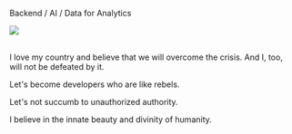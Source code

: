 Backend / AI / Data for Analytics


<a href="mailto:dharana7723@gmail.com"><img src="https://img.shields.io/badge/Gmail-d14836?style=flat-square&logo=Gmail&logoColor=white&link=mailto:dharana7723@gmail.com"></a>
<br><br>

I love my country and believe that we will overcome the crisis. And I, too, will not be defeated by it.

Let's become developers who are like rebels.

Let's not succumb to unauthorized authority.

I believe in the innate beauty and divinity of humanity.
<br><br>
